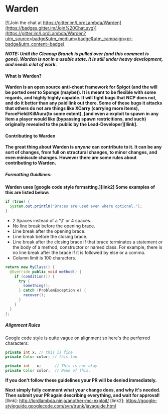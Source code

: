 # Warden

[![Join the chat at https://gitter.im/LordLambda/Warden](https://badges.gitter.im/Join%20Chat.svg)](https://gitter.im/LordLambda/Warden?utm_source=badge&utm_medium=badge&utm_campaign=pr-badge&utm_content=badge)

***NOTE: Until the Cleanup Branch is pulled over (and this comment is gone). Warden is not in a usable state. It is still under heavy development, and needs a lot of work.***

#### What is Warden? ####

**Warden is an open source anti-cheat framework for Spigot (and the will be ported over to Sponge (maybe)). It is meant to be flexible with some regards, and highly highly capable. It will fight bugs that NCP does not, and do it better than any paid link out there. Some of these bugs it attacks that others do not are things like XCarry (carrying more items), ForceField/KillAura(to some extent), [and even a exploit to spawn in any item a player would like (bypassing spawn restricitions, and such) originally revealed to the public by the Lead-Developer][llink].**

#### Contributing to Warden ####

**The great thing about Warden is *anyone* can contribute to it. It can be any sort of changes, from full on structural changes, to minor changes, and even miniscule changes. However there are some rules about contributing to Warden.**

##### Formatting Guidlines: #####
**Warden uses [google code style formatting.][link2] Some examples of this are listed below:**

```java
if (true) {
  System.out.println("Braces are used even where optional.");
}
```

* 2 Spaces instead of a '\t' or 4 spaces.
* No line break before the opening brace.
* Line break after the opening brace.
* Line break before the closing brace.
* Line break after the closing brace if that brace terminates a statement or the body of a method, constructor or named class. For example, there is no line break after the brace if it is followed by else or a comma.
* Column limit is 100 characters.

```java
return new MyClass() {
  @Override public void method() {
    if (condition()) {
      try {
        something();
      } catch (ProblemException e) {
        recover();
      }
    }
  }
};
```

##### Alignment Rules #####

Google code style is quite vague on alignment so here's the perferred characters:

```java
private int x; // this is fine
private Color color; // this too

private int   x;      // This is not okay
private Color color;  // None of this.
```

**If you don't follow these guidelines your PR will be denied immediately.**

**Next simply fully comment what your change does, and why it's needed. Then submit your PR again describing everything, and wait for approval!**
[llink]: http://lordlambda.ninja/another-mc-exploit/
[link2]: https://google-styleguide.googlecode.com/svn/trunk/javaguide.html
